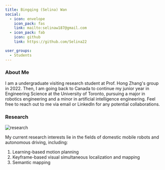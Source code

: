 ```yaml
---
title: Bingqing (Selina) Wan
social:
  - icon: envelope 
    icon_pack: fas
    link: mailto:selinaw187@gmail.com
  - icon_pack: fab
    icon: github
    link: https://github.com/Selina22

user_groups:
  - Students
---
```

### About Me
I am a undergraduate visiting research student at Prof. Hong Zhang's group in 2022. Then, I am going back to Canada to continue my junior year in Engineering Science at the University of Toronto, pursuing a major in robotics engineering and a minor in artificial intelligence engineering. Feel free to reach out to me via email or LinkedIn for any potential collaborations.

### Research
![research](bingqing_wan.png "Research Introduction")

My current research interests lie in the fields of domestic mobile robots and autonomous driving, including:
1. Learning-based motion planning
2. Keyframe-based visual simultaneous localization and mapping
3. Semantic mapping